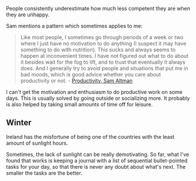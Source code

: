 People consistently underestimate how much less competent they are when they are unhappy.

Sam mentions a pattern which sometimes applies to me:

> Like most people, I sometimes go through periods of a week or two where I just have no motivation to do anything (I suspect it may have something to do with nutrition). This sucks and always seems to happen at inconvenient times. I have not figured out what to do about it besides wait for the fog to lift, and to trust that eventually it always does. And I generally try to avoid people and situations that put me in bad moods, which is good advice whether you care about productivity or not. - [Productivity, Sam Altman](http://blog.samaltman.com/productivity)

I can't get the motivation and enthusiasm to do productive work on some days. This is usually solved by going outside or socializing more. It probably is also helped by taking small amounts of time off for leisure.

## Winter

Ireland has the misfortune of being one of the countries with the least amount of sunlight hours.

Sometimes, the lack of sunlight can be really demotivating. So far, what I've found that works is keeping a journal with a list of sequential bullet-pointed tasks for your day, so that there is never any doubt about what's next. The smaller the tasks are the better.
